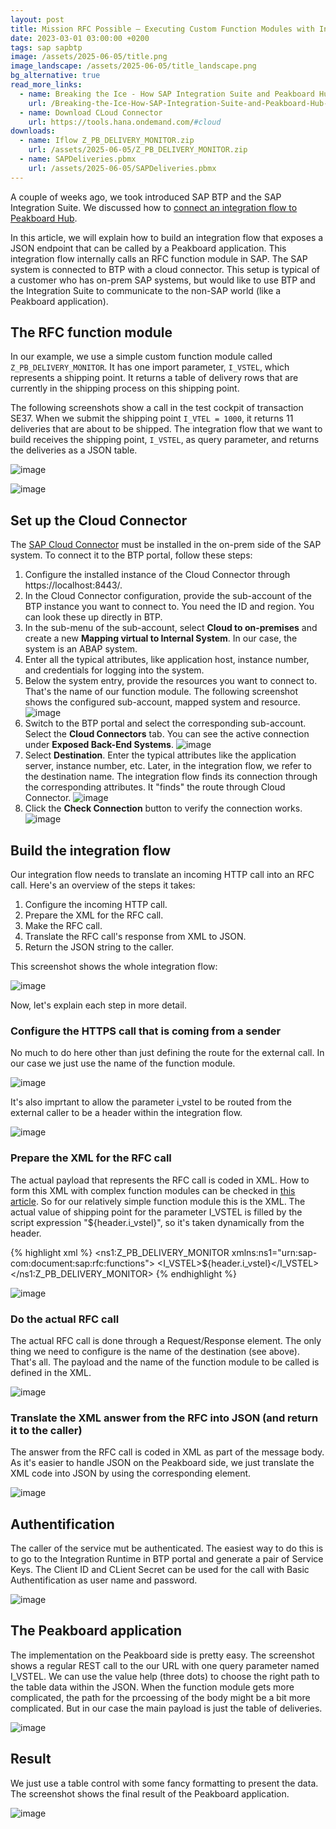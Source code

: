 ```yaml
---
layout: post
title: Mission RFC Possible – Executing Custom Function Modules with Integration Flows
date: 2023-03-01 03:00:00 +0200
tags: sap sapbtp
image: /assets/2025-06-05/title.png
image_landscape: /assets/2025-06-05/title_landscape.png
bg_alternative: true
read_more_links:
  - name: Breaking the Ice - How SAP Integration Suite and Peakboard Hub Became Best Friends
    url: /Breaking-the-Ice-How-SAP-Integration-Suite-and-Peakboard-Hub-Became-Best-Friends.html
  - name: Download CLoud Connector
    url: https://tools.hana.ondemand.com/#cloud
downloads:
  - name: Iflow Z_PB_DELIVERY_MONITOR.zip
    url: /assets/2025-06-05/Z_PB_DELIVERY_MONITOR.zip
  - name: SAPDeliveries.pbmx
    url: /assets/2025-06-05/SAPDeliveries.pbmx
---
```

A couple of weeks ago, we took introduced SAP BTP and the SAP Integration Suite. We discussed how to [connect an integration flow to Peakboard Hub](/Breaking-the-Ice-How-SAP-Integration-Suite-and-Peakboard-Hub-Became-Best-Friends.html).

In this article, we will explain how to build an integration flow that exposes a JSON endpoint that can be called by a Peakboard application. This integration flow internally calls an RFC function module in SAP. The SAP system is connected to BTP with a cloud connector. This setup is typical of a customer who has on-prem SAP systems, but would like to use BTP and the Integration Suite to communicate to the non-SAP world (like a Peakboard application).

## The RFC function module

In our example, we use a simple custom function module called `Z_PB_DELIVERY_MONITOR`. It has one import parameter, `I_VSTEL`, which represents a shipping point. It returns a table of delivery rows that are currently in the shipping process on this shipping point.

The following screenshots show a call in the test cockpit of transaction SE37. When we submit the shipping point `I_VTEL = 1000`, it returns 11 deliveries that are about to be shipped. The integration flow that we want to build receives the shipping point, `I_VSTEL`, as query parameter, and returns the deliveries as a JSON table.

![image](/assets/2025-06-05/010.png)

![image](/assets/2025-06-05/020.png)

## Set up the Cloud Connector

The [SAP Cloud Connector](https://tools.hana.ondemand.com/#cloud) must be installed in the on-prem side of the SAP system. To connect it to the BTP portal, follow these steps:

1. Configure the installed instance of the Cloud Connector through https://localhost:8443/.
2. In the Cloud Connector configuration, provide the sub-account of the BTP instance you want to connect to. You need the ID and region. You can look these up directly in BTP.
3. In the sub-menu of the sub-account, select **Cloud to on-premises** and create a new **Mapping virtual to Internal System**. In our case, the system is an ABAP system.
4. Enter all the typical attributes, like application host, instance number, and credentials for logging into the system. 
5. Below the system entry, provide the resources you want to connect to. That's the name of our function module. The following screenshot shows the configured sub-account, mapped system and resource.
   ![image](/assets/2025-06-05/030.png)
5. Switch to the BTP portal and select the corresponding sub-account. Select the **Cloud Connectors** tab. You can see the active connection under **Exposed Back-End Systems**.
   ![image](/assets/2025-06-05/040.png)
6. Select **Destination**. Enter the typical attributes like the application server, instance number, etc. Later, in the integration flow, we refer to the destination name. The integration flow finds its connection through the corresponding attributes. It "finds" the route through Cloud Connector.
   ![image](/assets/2025-06-05/050.png)
7. Click the **Check Connection** button to verify the connection works.
   ![image](/assets/2025-06-05/060.png)

## Build the integration flow

Our integration flow needs to translate an incoming HTTP call into an RFC call. Here's an overview of the steps it takes:

1. Configure the incoming HTTP call.
2. Prepare the XML for the RFC call.
3. Make the RFC call.
4. Translate the RFC call's response from XML to JSON.
5. Return the JSON string to the caller.

This screenshot shows the whole integration flow:

![image](/assets/2025-06-05/070.png)

Now, let's explain each step in more detail.

### Configure the HTTPS call that is coming from a sender

No much to do here other than just defining the route for the external call. In our case we just use the name of the function module.

![image](/assets/2025-06-05/080.png)

It's also imprtant to allow the parameter i_vstel to be routed from the external caller to be a header within the integration flow.

![image](/assets/2025-06-05/075.png)

### Prepare the XML for the RFC call

The actual payload that represents the RFC call is coded in XML. How to form this XML with complex function modules can be checked in [this article](https://community.sap.com/t5/technology-blog-posts-by-sap/cloud-integration-creating-xml-structure-for-remote-function-call-rfc-that/ba-p/13559556). So for our relatively simple function module this is the XML. The actual value of shipping point for the parameter I_VSTEL is filled by the script expression "${header.i_vstel}", so it's taken dynamically from the header.

{% highlight xml %}
<ns1:Z_PB_DELIVERY_MONITOR xmlns:ns1="urn:sap-com:document:sap:rfc:functions">
     <I_VSTEL>${header.i_vstel}</I_VSTEL>
</ns1:Z_PB_DELIVERY_MONITOR>
{% endhighlight %}

![image](/assets/2025-06-05/090.png)

### Do the actual RFC call

The actual RFC call is done through a Request/Response element. The only thing we need to configure is the name of the destination (see above). That's all. The payload and the name of the function module to be called is defined in the XML. 

![image](/assets/2025-06-05/100.png)

### Translate the XML answer from the RFC into JSON (and return it to the caller)

The answer from the RFC call is coded in XML as part of the message body. As it's easier to handle JSON on the Peakboard side, we just translate the XML code into JSON by using the corresponding element.

![image](/assets/2025-06-05/110.png)

## Authentification

The caller of the service mut be authenticated. The easiest way to do this is to go to the Integration Runtime in BTP portal and generate a pair of Service Keys. The Client ID and CLient Secret can be used for the call with Basic Authentification as user name and password.

![image](/assets/2025-06-05/120.png)

## The Peakboard application

The implementation on the Peakboard side is pretty easy. The screenshot shows a regular REST call to the our URL with one query parameter named I_VSTEL. We can use the value help (three dots) to choose the right path to the table data within the JSON. When the function module gets more complicated, the path for the prcoessing of the body might be a bit more complicated. But in our case the main payload is just the table of deliveries.

![image](/assets/2025-06-05/130.png)

## Result

We just use a table control with some fancy formatting to present the data. The screenshot shows the final result of the Peakboard application.

![image](/assets/2025-06-05/140.png)

